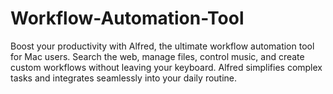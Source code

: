 # Workflow-Automation-Tool
Boost your productivity with Alfred, the ultimate workflow automation tool for Mac users. Search the web, manage files, control music, and create custom workflows without leaving your keyboard. Alfred simplifies complex tasks and integrates seamlessly into your daily routine.
